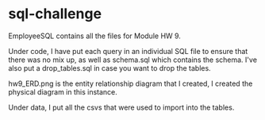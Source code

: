 # sql-challenge

EmployeeSQL contains all the files for Module HW 9.

Under code, I have put each query in an individual SQL file to ensure that there was no mix up, as well as schema.sql which contains the schema. I've also put a drop_tables.sql in case you want to drop the tables.

hw9_ERD.png is the entity relationship diagram that I created, I created the physical diagram in this instance.

Under data, I put all the csvs that were used to import into the tables.